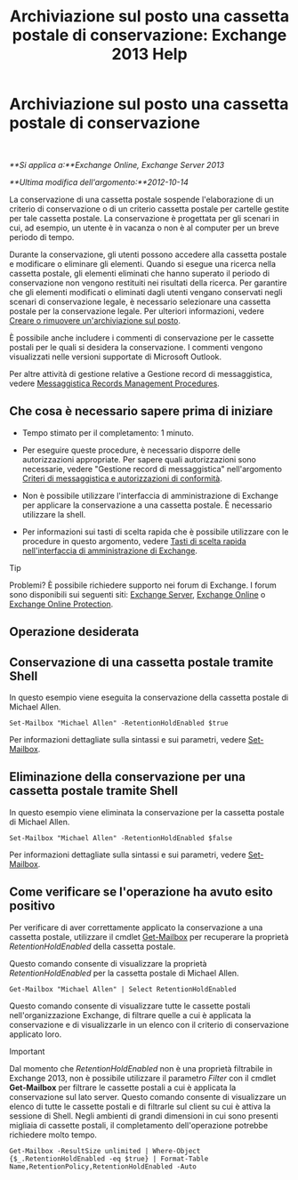 ﻿---
title: 'Archiviazione sul posto una cassetta postale di conservazione: Exchange 2013 Help'
TOCTitle: Archiviazione sul posto una cassetta postale di conservazione
ms:assetid: 2baac4a7-3402-4142-bfb3-1649a950e677
ms:mtpsurl: https://technet.microsoft.com/it-it/library/Dd335168(v=EXCHG.150)
ms:contentKeyID: 50480307
ms.date: 05/22/2018
mtps_version: v=EXCHG.150
ms.translationtype: MT
---

# Archiviazione sul posto una cassetta postale di conservazione

 

_**Si applica a:**Exchange Online, Exchange Server 2013_

_**Ultima modifica dell'argomento:**2012-10-14_

La conservazione di una cassetta postale sospende l'elaborazione di un criterio di conservazione o di un criterio cassetta postale per cartelle gestite per tale cassetta postale. La conservazione è progettata per gli scenari in cui, ad esempio, un utente è in vacanza o non è al computer per un breve periodo di tempo.

Durante la conservazione, gli utenti possono accedere alla cassetta postale e modificare o eliminare gli elementi. Quando si esegue una ricerca nella cassetta postale, gli elementi eliminati che hanno superato il periodo di conservazione non vengono restituiti nei risultati della ricerca. Per garantire che gli elementi modificati o eliminati dagli utenti vengano conservati negli scenari di conservazione legale, è necessario selezionare una cassetta postale per la conservazione legale. Per ulteriori informazioni, vedere [Creare o rimuovere un'archiviazione sul posto](create-or-remove-an-in-place-hold-exchange-2013-help.md).

È possibile anche includere i commenti di conservazione per le cassette postali per le quali si desidera la conservazione. I commenti vengono visualizzati nelle versioni supportate di Microsoft Outlook.

Per altre attività di gestione relative a Gestione record di messaggistica, vedere [Messaggistica Records Management Procedures](messaging-records-management-procedures-exchange-2013-help.md).

## Che cosa è necessario sapere prima di iniziare

  - Tempo stimato per il completamento: 1 minuto.

  - Per eseguire queste procedure, è necessario disporre delle autorizzazioni appropriate. Per sapere quali autorizzazioni sono necessarie, vedere "Gestione record di messaggistica" nell'argomento [Criteri di messaggistica e autorizzazioni di conformità](messaging-policy-and-compliance-permissions-exchange-2013-help.md).

  - Non è possibile utilizzare l'interfaccia di amministrazione di Exchange per applicare la conservazione a una cassetta postale. È necessario utilizzare la shell.

  - Per informazioni sui tasti di scelta rapida che è possibile utilizzare con le procedure in questo argomento, vedere [Tasti di scelta rapida nell'interfaccia di amministrazione di Exchange](keyboard-shortcuts-in-the-exchange-admin-center-exchange-online-protection-help.md).


> [!TIP]
> Problemi? È possibile richiedere supporto nei forum di Exchange. I forum sono disponibili sui seguenti siti: <A href="https://go.microsoft.com/fwlink/p/?linkid=60612">Exchange Server</A>, <A href="https://go.microsoft.com/fwlink/p/?linkid=267542">Exchange Online</A> o <A href="https://go.microsoft.com/fwlink/p/?linkid=285351">Exchange Online Protection</A>.



## Operazione desiderata

## Conservazione di una cassetta postale tramite Shell

In questo esempio viene eseguita la conservazione della cassetta postale di Michael Allen.

    Set-Mailbox "Michael Allen" -RetentionHoldEnabled $true

Per informazioni dettagliate sulla sintassi e sui parametri, vedere [Set-Mailbox](https://technet.microsoft.com/it-it/library/bb123981\(v=exchg.150\)).

## Eliminazione della conservazione per una cassetta postale tramite Shell

In questo esempio viene eliminata la conservazione per la cassetta postale di Michael Allen.

    Set-Mailbox "Michael Allen" -RetentionHoldEnabled $false

Per informazioni dettagliate sulla sintassi e sui parametri, vedere [Set-Mailbox](https://technet.microsoft.com/it-it/library/bb123981\(v=exchg.150\)).

## Come verificare se l'operazione ha avuto esito positivo

Per verificare di aver correttamente applicato la conservazione a una cassetta postale, utilizzare il cmdlet [Get-Mailbox](https://technet.microsoft.com/it-it/library/bb123685\(v=exchg.150\)) per recuperare la proprietà *RetentionHoldEnabled* della cassetta postale.

Questo comando consente di visualizzare la proprietà *RetentionHoldEnabled* per la cassetta postale di Michael Allen.

    Get-Mailbox "Michael Allen" | Select RetentionHoldEnabled

Questo comando consente di visualizzare tutte le cassette postali nell'organizzazione Exchange, di filtrare quelle a cui è applicata la conservazione e di visualizzarle in un elenco con il criterio di conservazione applicato loro.


> [!IMPORTANT]
> Dal momento che <EM>RetentionHoldEnabled</EM> non è una proprietà filtrabile in Exchange 2013, non è possibile utilizzare il parametro <EM>Filter</EM> con il cmdlet <STRONG>Get-Mailbox</STRONG> per filtrare le cassette postali a cui è applicata la conservazione sul lato server. Questo comando consente di visualizzare un elenco di tutte le cassette postali e di filtrarle sul client su cui è attiva la sessione di Shell. Negli ambienti di grandi dimensioni in cui sono presenti migliaia di cassette postali, il completamento dell'operazione potrebbe richiedere molto tempo.



    Get-Mailbox -ResultSize unlimited | Where-Object {$_.RetentionHoldEnabled -eq $true} | Format-Table Name,RetentionPolicy,RetentionHoldEnabled -Auto

